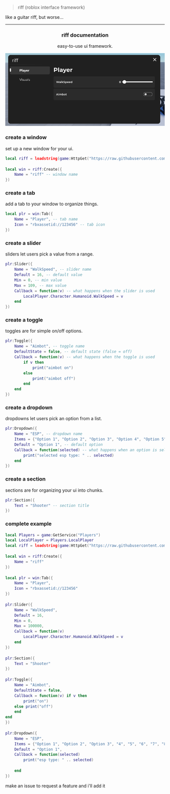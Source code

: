 > riff (roblox interface framework) 

like a guitar riff, but worse... 

---

<h3 align="center">riff documentation</h3>
<p align="center">easy-to-use ui framework.</p>

<img src="riff.png" alt="preview of riff">

<h3 align="left">create a window</h3>
<p>set up a new window for your ui.</p>

```lua
local riff = loadstring(game:HttpGet("https://raw.githubusercontent.com/sdhhf1245/riff/refs/heads/main/riff.lua"))()

local win = riff:Create({
    Name = "riff" -- window name
})
```

<h3 align="left">create a tab</h3>
<p>add a tab to your window to organize things.</p>

```lua
local plr = win:Tab({
    Name = "Player", -- tab name
    Icon = "rbxassetid://123456" -- tab icon
})
```

<h3 align="left">create a slider</h3>
<p>sliders let users pick a value from a range.</p>

```lua
plr:Slider({
    Name = "WalkSpeed", -- slider name
    Default = 16, -- default value
    Min = 0, -- min value
    Max = 109, -- max value
    Callback = function(v) -- what happens when the slider is used
        LocalPlayer.Character.Humanoid.WalkSpeed = v
    end
})
```

<h3 align="left">create a toggle</h3>
<p>toggles are for simple on/off options.</p>

```lua
plr:Toggle({
    Name = "Aimbot", -- toggle name
    DefaultState = false, -- default state (false = off)
    Callback = function(v) -- what happens when the toggle is used
        if v then
            print("aimbot on")
        else
            print("aimbot off")
        end
    end
})
```

<h3 align="left">create a dropdown</h3>
<p>dropdowns let users pick an option from a list.</p>

```lua
plr:Dropdown({
    Name = "ESP", -- dropdown name
    Items = {"Option 1", "Option 2", "Option 3", "Option 4", "Option 5"}, -- options list
    Default = "Option 1", -- default option
    Callback = function(selected) -- what happens when an option is selected
        print("selected esp type: " .. selected)
    end
})
```

<h3 align="left">create a section</h3>
<p>sections are for organizing your ui into chunks.</p>

```lua
plr:Section({
    Text = "Shooter" -- section title
})
```

<h3 align="left">complete example</h3>

```lua
local Players = game:GetService("Players")
local LocalPlayer = Players.LocalPlayer
local riff = loadstring(game:HttpGet("https://raw.githubusercontent.com/sdhhf1245/riff/refs/heads/main/riff.lua"))() 

local win = riff:Create({
    Name = "riff"
})

local plr = win:Tab({
    Name = "Player",
    Icon = "rbxassetid://123456"
})

plr:Slider({
    Name = "WalkSpeed",
    Default = 16,
    Min = 0,
    Max = 100000,
    Callback = function(v)
        LocalPlayer.Character.Humanoid.WalkSpeed = v
    end
})

plr:Section({
    Text = "Shooter"
})

plr:Toggle({
    Name = "Aimbot",
    DefaultState = false,
    Callback = function(v) if v then 
        print("on") 
    else print("off") 
    end 
end
})

plr:Dropdown({
    Name = "ESP",
    Items = {"Option 1", "Option 2", "Option 3", "4", "5", "6", "7", "8"},
    Default = "Option 1",
    Callback = function(selected)
        print("esp type: " .. selected)
        
    end
})
```

<p>make an issue to request a feature and i'll add it</p>
